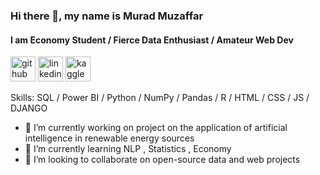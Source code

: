 ### Hi there 👋, my name is Murad Muzaffar
#### I am Economy Student / Fierce Data Enthusiast / Amateur Web Dev


[<img src='https://cdn.jsdelivr.net/npm/simple-icons@3.0.1/icons/github.svg' alt='github' height='40'>](https://github.com/https://github.com/muradmuzaffar)  [<img src='https://cdn.jsdelivr.net/npm/simple-icons@3.0.1/icons/linkedin.svg' alt='linkedin' height='40'>](https://www.linkedin.com/in/https://www.linkedin.com/in/murad-muzaffarov-0761a2204//)  [<img src='https://cdn.jsdelivr.net/npm/simple-icons@3.0.1/icons/kaggle.svg' alt='kaggle' height='40'>](https://www.kaggle.com/ernestoguavera)



Skills: SQL  / Power BI / Python / NumPy / Pandas / R / HTML / CSS / JS / DJANGO 

- 🔭 I’m currently working on project on the application of artificial intelligence in renewable energy sources 
- 🌱 I’m currently learning NLP , Statistics , Economy  
- 👯 I’m looking to collaborate on open-source data and web projects 


  


